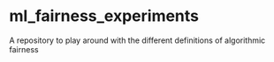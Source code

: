# ml_fairness_experiments
A repository to play around with the different definitions of algorithmic fairness
